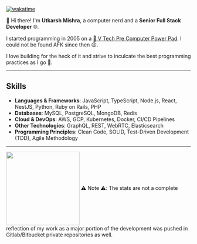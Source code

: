 [![wakatime](https://wakatime.com/badge/user/d3d9a1a2-6cdd-40ea-bb20-5ef5688fbae9.svg)](https://wakatime.com/@d3d9a1a2-6cdd-40ea-bb20-5ef5688fbae9)

👋 Hi there! I'm **Utkarsh Mishra**, a computer nerd and a **Senior Full Stack Developer** 🌐.

I started programming in 2005 on a [🤖 V Tech Pre Computer Power Pad](https://www.reddit.com/r/retrobattlestations/comments/r41pp9/portable_week_vtech_pre_computer_power_pad_from/).
I could not be found AFK since then 😉.  

I love building for the heck of it and strive to inculcate the best programming practices as I go 🚀.  

---

## Skills  

- **Languages & Frameworks**: JavaScript, TypeScript, Node.js, React, NestJS, Python, Ruby on Rails, PHP  
- **Databases**: MySQL, PostgreSQL, MongoDB, Redis  
- **Cloud & DevOps**: AWS, GCP, Kubernetes, Docker, CI/CD Pipelines  
- **Other Technologies**: GraphQL, REST, WebRTC, Elasticsearch  
- **Programming Principles**: Clean Code, SOLID, Test-Driven Development (TDD), Agile Methodology  

---
<img height=200 align="center" src="https://github-stats-five-chi.vercel.app/api/top-langs?username=utmishra&layout=compact&langs_count=8&card_width=320&theme=radical" />
⚠️ Note ⚠️: The stats are not a complete reflection of my work as a major portion of the development was pushed in Gitlab/Bitbucket private repositories as well.

